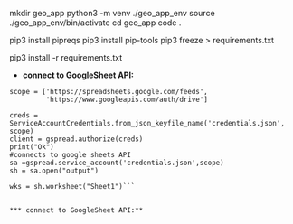 mkdir geo_app
python3 -m venv ./geo_app_env
source ./geo_app_env/bin/activate
cd geo_app
code .

pip3 install pipreqs
pip3 install pip-tools
pip3 freeze > requirements.txt

pip3 install -r requirements.txt



* **connect to GoogleSheet API:**

```# Use credentials to create a client to interact with the Google Drive API
scope = ['https://spreadsheets.google.com/feeds',
         'https://www.googleapis.com/auth/drive']

creds = ServiceAccountCredentials.from_json_keyfile_name('credentials.json', scope)
client = gspread.authorize(creds)
print("Ok")
#connects to google sheets API
sa =gspread.service_account('credentials.json',scope)
sh = sa.open("output")

wks = sh.worksheet("Sheet1")```


*** connect to GoogleSheet API:**
